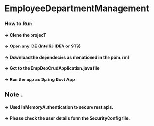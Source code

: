 # EmployeeDepartmentManagement

### How to Run

#### -> Clone the projecT
#### -> Open any IDE (IntelliJ IDEA or STS)
#### -> Download the dependecies as menationed in the pom.xml  
#### -> Got to the EmpDepCrudApplication.java file
#### -> Run the app as Spring Boot App

## Note : 

#### -> Used InMemoryAuthentication to secure rest apis. 
#### -> Please check the user details form the SecurityConfig file. 

